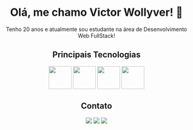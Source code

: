 
<div  align='center'>
    <h1>Olá, me chamo Victor Wollyver! 👋</h1>
    <p>Tenho 20 anos e atualmente sou estudante na área de Desenvolvimento Web FullStack!</p>
</div>

<div align='center'>
    <h2>Principais Tecnologias</h1>
    <img src="https://cdn.jsdelivr.net/gh/devicons/devicon/icons/react/react-original-wordmark.svg" height='60px' width='60px' />
    <img src="https://cdn.jsdelivr.net/gh/devicons/devicon/icons/nodejs/nodejs-original.svg"  height='60px' width='60px' />
    <img src="https://cdn.jsdelivr.net/gh/devicons/devicon/icons/figma/figma-original.svg" height='60px' width='60px' />
    <img src="https://cdn.jsdelivr.net/gh/devicons/devicon/icons/typescript/typescript-original.svg" height='60px' width='60px' />   
</div>

<div align='center'>
    <h2>Contato</h1>
    <a href = "mailto:victorwollyver50@gmail.com"><img src="https://img.shields.io/badge/Gmail-D14836?style=for-the-badge&logo=gmail&logoColor=white" target="_blank"></a>
    <a href="https://www.linkedin.com/in/victor-wollyver-03b065215/" target="_blank"><img src="https://img.shields.io/badge/-LinkedIn-%230077B5?style=for-the-badge&logo=linkedin&logoColor=white" target="_blank"></a> 
     <a href="https://wa.me/5519981171034" target="_blank"><img src="https://img.shields.io/badge/-whatsapp-%230077B5?style=for-the-badge&logo=whatsapp&logoColor=green" target="_blank"></a> 
    
</div>


